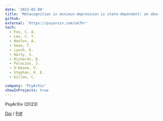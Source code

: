 ```yaml
---
date: '2023-02-08'
title: 'Metacognition in anxious-depression is state-dependent: an observational treatment study'
github:
external: 'https://psyarxiv.com/uk7hr'
tech:
  - Fox, C. A.
  - Lee, C. T.
  - Hanlon, A.
  - Seow, T.
  - Lynch, K.
  - Harty, S.
  - Richards, D.
  - Palacios, J.
  - O'Keane, V.
  - Stephan, K. E.
  - Gillan, C.

company: 'PsyArXiv'
showInProjects: true
---
```


PsyArXiv (2023)

[Doi](https://psyarxiv.com/uk7hr) / [Pdf](/files/2023-02-08-Metacognition-in-anxious-depression-is-state-dependent.pdf)
